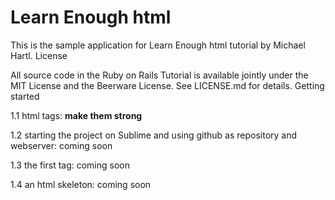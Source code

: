 # Learn Enough html
This is the sample application for
Learn Enough html tutorial
by Michael Hartl.
License

All source code in the Ruby on Rails Tutorial
is available jointly under the MIT License and the Beerware License. See
LICENSE.md for details.
Getting started

1.1 html tags:
<strong>make them strong</strong>

1.2 starting the project on Sublime and using github as repository and webserver:
coming soon

1.3 the first tag:
coming soon

1.4 an html skeleton:
coming soon